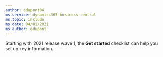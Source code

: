 ```yaml
---
author: edupont04
ms.service: dynamics365-business-central
ms.topic: include
ms.date: 04/01/2021
ms.author: edupont
---
```

Starting with 2021 release wave 1, the **Get started** checklist can help you set up key information.  
